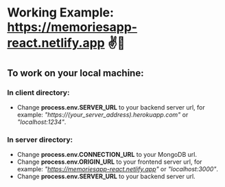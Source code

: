 # Working Example: https://memoriesapp-react.netlify.app ✌️👀

## To work on your local machine:

### In client directory:
- Change **process.env.SERVER_URL** to your backend server url, for example: *"https://(your_server_address).herokuapp.com"* or *"localhost:1234"*.

### In server directory:
- Change **process.env.CONNECTION_URL** to your MongoDB url.
- Change **process.env.ORIGIN_URL** to your frontend server url, for example: *"https://memoriesapp-react.netlify.app"* or *"localhost:3000"*.
- Change **process.env.SERVER_URL** to your backend server url.
